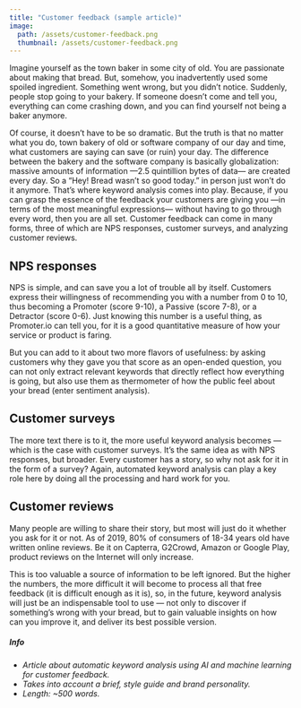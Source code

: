 ```yaml
---
title: "Customer feedback (sample article)"
image: 
  path: /assets/customer-feedback.png
  thumbnail: /assets/customer-feedback.png
---
```


Imagine yourself as the town baker in some city of old. You are passionate about making that
bread. But, somehow, you inadvertently used some spoiled ingredient. Something went wrong,
but you didn’t notice. Suddenly, people stop going to your bakery. If someone doesn’t come and
tell you, everything can come crashing down, and you can find yourself not being a baker
anymore.

Of course, it doesn’t have to be so dramatic. But the truth is that no matter what you do, town
bakery of old or software company of our day and time, what customers are saying can save (or
ruin) your day. The difference between the bakery and the software company is basically
globalization: massive amounts of information —2.5 quintillion bytes of data— are created every
day. So a “Hey! Bread wasn’t so good today.” in person just won’t do it anymore.
That’s where keyword analysis comes into play. Because, if you can grasp the essence of the
feedback your customers are giving you —in terms of the most meaningful expressions— without
having to go through every word, then you are all set. Customer feedback can come in many
forms, three of which are NPS responses, customer surveys, and analyzing customer reviews.

## NPS responses

NPS is simple, and can save you a lot of trouble all by itself. Customers express their willingness
of recommending you with a number from 0 to 10, thus becoming a Promoter (score 9-10), a
Passive (score 7-8), or a Detractor (score 0-6). Just knowing this number is a useful thing, as
Promoter.io can tell you, for it is a good quantitative measure of how your service or product is
faring.

But you can add to it about two more flavors of usefulness: by asking customers why they gave
you that score as an open-ended question, you can not only extract relevant keywords that
directly reflect how everything is going, but also use them as thermometer of how the public feel
about your bread (enter sentiment analysis).

## Customer surveys

The more text there is to it, the more useful keyword analysis becomes — which is the case with
customer surveys. It’s the same idea as with NPS responses, but broader. Every customer has a
story, so why not ask for it in the form of a survey? Again, automated keyword analysis can play
a key role here by doing all the processing and hard work for you.

## Customer reviews

Many people are willing to share their story, but most will just do it whether you ask for it or
not. As of 2019, 80% of consumers of 18-34 years old have written online reviews. Be it on
Capterra, G2Crowd, Amazon or Google Play, product reviews on the Internet will only increase.

This is too valuable a source of information to be left ignored. But the higher the numbers, the
more difficult it will become to process all that free feedback (it is difficult enough as it is), so,
in the future, keyword analysis will just be an indispensable tool to use — not only to discover if
something’s wrong with your bread, but to gain valuable insights on how can you improve it,
and deliver its best possible version.


##### _Info_
- _Article about automatic keyword analysis using AI and machine learning for customer feedback._
- _Takes into account a brief, style guide and brand personality._
- _Length: ~500 words._


